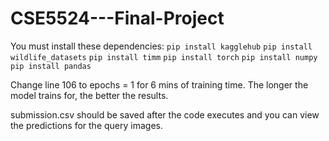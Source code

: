 # CSE5524---Final-Project

You must install these dependencies:
`pip install kagglehub`
`pip install wildlife_datasets`
`pip install timm`
`pip install torch`
`pip install numpy`
`pip install pandas`

Change line 106 to epochs = 1 for 6 mins of training time. The longer the model trains for, the better the results.

submission.csv should be saved after the code executes and you can view the predictions for the query images.
